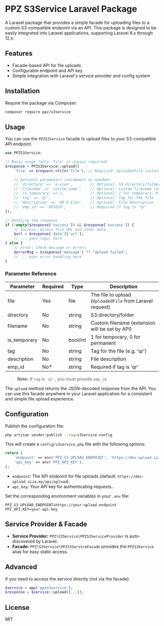 # PPZ S3Service Laravel Package

A Laravel package that provides a simple facade for uploading files to a custom S3-compatible endpoint via an API. This package is designed to be easily integrated into Laravel applications, supporting Laravel 8.x through 12.x.

## Features
- Facade-based API for file uploads
- Configurable endpoint and API key
- Simple integration with Laravel's service provider and config system

## Installation

Require the package via Composer:

```bash
composer require ppz/s3service
```

## Usage

You can use the `PPZS3Service` facade to upload files to your S3-compatible API endpoint.

```php
use PPZS3Service;

// Basic usage (only 'file' is always required)
$response = PPZS3Service::upload([
    'file' => $request->file('file'), // Required: UploadedFile instance

    // Optional parameters (uncomment as needed):
    // 'directory' => 'e-ejen',        // Optional: S3 directory/folder
    // 'filename' => 'custom_name',    // Optional: Custom filename (extension will be set by API)
    // 'is_temporary' => 1,            // Optional: 1 for temporary, 0 for permanent
    // 'tag' => 'qr',                  // Optional: Tag for the file
    // 'description' => 'QR E-Ejen',   // Optional: File description
    // 'emp_id' => 'KKS020',           // Required if tag is 'qr'
]);

// Handling the response
if (!empty($response['success']) && $response['success']) {
    // Success: Access file URL and other data
    $url = $response['data']['url'];
    // ... your logic here
} else {
    // Error: Check message or errors
    $errorMsg = $response['message'] ?? 'Upload failed';
    // ... your error handling here
}
```

### Parameter Reference

| Parameter     | Required | Type    | Description                                              |
|---------------|----------|---------|----------------------------------------------------------|
| file          | Yes      | file    | The file to upload (`UploadedFile` from Laravel request) |
| directory     | No       | string  | S3 directory/folder                                      |
| filename      | No       | string  | Custom filename (extension will be set by API)           |
| is_temporary  | No       | bool/int| 1 for temporary, 0 for permanent                         |
| tag           | No       | string  | Tag for the file (e.g. 'qr')                            |
| description   | No       | string  | File description                                         |
| emp_id        | No*      | string  | Required if tag is 'qr'                                  |

> **Note:** If `tag` is `'qr'`, you must provide `emp_id`.

The `upload` method returns the JSON-decoded response from the API. You can use this facade anywhere in your Laravel application for a consistent and simple file upload experience.

## Configuration

Publish the configuration file:

```bash
php artisan vendor:publish --tag=s3service-config
```

This will create a `config/s3service.php` file with the following options:

```php
return [
    'endpoint' => env('PPZ_S3_UPLOAD_ENDPOINT', 'https://dev-upload.siza.my/api/upload'),
    'api_key' => env('PPZ_API_KEY'),
];
```

- `endpoint`: The API endpoint for file uploads (default: `https://dev-upload.siza.my/api/upload`).
- `api_key`: Your API key for authenticating requests..

Set the corresponding environment variables in your `.env` file:

```
PPZ_S3_UPLOAD_ENDPOINT=https://your-upload-endpoint
PPZ_API_KEY=your-api-key
```

## Service Provider & Facade

- **Service Provider:** `PPZ\S3Service\PPZS3ServiceProvider` is auto-discovered by Laravel.
- **Facade:** `PPZ\S3Service\PPZS3ServiceFacade` provides the `PPZS3Service` alias for easy static access.

## Advanced

If you need to access the service directly (not via the facade):

```php
$service = app('ppzs3service');
$response = $service::upload([...]);
```

## License

MIT 